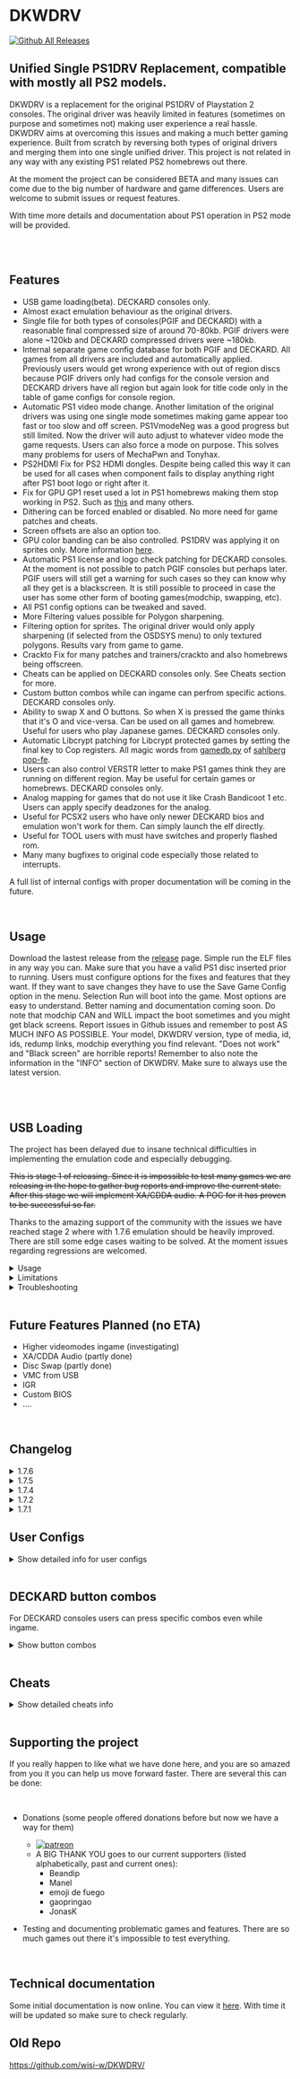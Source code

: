 

# DKWDRV
[![Github All Releases](https://img.shields.io/github/downloads/DKWDRV/DKWDRV/total.svg)]()
## Unified Single PS1DRV Replacement, compatible with mostly all PS2 models. 

DKWDRV is a replacement for the original PS1DRV of Playstation 2 consoles. 
The original driver was heavily limited in features (sometimes on purpose and sometimes not) making user experience a real hassle.
DKWDRV aims at overcoming this issues and making a much better gaming experience.
Built from scratch by reversing both types of original drivers and merging them into one single unified driver. This project is not related in any way with any existing PS1 related PS2 homebrews out there.

At the moment the project can be considered BETA and many issues can come due to the big number of hardware and game differences.
Users are welcome to submit issues or request features.

With time more details and documentation about PS1 operation in PS2 mode will be provided.


<br>



<br>

## Features

- USB game loading(beta). DECKARD consoles only.
- Almost exact emulation behaviour as the original drivers.
- Single file for both types of consoles(PGIF and DECKARD) with a reasonable final compressed size of around 70-80kb. PGIF drivers were alone ~120kb and DECKARD compressed drivers were ~180kb. 
- Internal separate game config database for both PGIF and DECKARD. All games from all drivers are included and automatically applied. Previously users would get wrong experience with out of region discs because PGIF drivers only had configs for the console version and DECKARD drivers have all region but again look for title code only in the table of game configs for console region.
- Automatic PS1 video mode change. Another limitation of the original drivers was using one single mode sometimes making game appear too fast or too slow and off screen. PS1VmodeNeg was a good progress but still limited. Now the driver will auto adjust to whatever video mode the game requests. Users can also force a mode on purpose. This solves many problems for users of MechaPwn and Tonyhax.
- PS2HDMI Fix for PS2 HDMI dongles. Despite being called this way it can be used for all cases when component fails to display anything right after PS1 boot logo or right after it.
- Fix for GPU GP1 reset used a lot in PS1 homebrews making them stop working in PS2. Such as [this](http://www.psxdev.net/forum/viewtopic.php?t=401) and many others.
- Dithering can be forced enabled or disabled. No more need for game patches and cheats.
- Screen offsets are also an option too.
- GPU color banding can be also controlled. PS1DRV was applying it on sprites only. More information [here](http://www.psxdev.net/forum/viewtopic.php?t=1035).
- Automatic PS1 license and logo check patching for DECKARD consoles. At the moment is not possible to patch PGIF consoles but perhaps later. PGIF users will still get a warning for such cases so they can know why all they get is a blackscreen. It is still possible to proceed in case the user has some other form of booting games(modchip, swapping, etc).
- All PS1 config options can be tweaked and saved. 
- More Filtering values possible for Polygon sharpening.
- Filtering option for sprites. The original driver would only apply sharpening (if selected from the OSDSYS menu) to only textured polygons. Results vary from game to game.
- Crackto Fix for many patches and trainers/crackto and also homebrews being offscreen.
- Cheats can be applied on DECKARD consoles only. See Cheats section for more.
- Custom button combos while can ingame can perfrom specific actions. DECKARD consoles only.
- Ability to swap X and O buttons. So when X is pressed the game thinks that it's O and vice-versa. Can be used on all games and homebrew. Useful for users who play Japanese games. DECKARD consoles only.
- Automatic Libcrypt patching for Libcrypt protected games by setting the final key to Cop registers. All magic words from [gamedb.py](https://github.com/sahlberg/pop-fe/blob/master/gamedb.py) of [sahlberg pop-fe](https://github.com/sahlberg/pop-fe).
- Users can also control VERSTR letter to make PS1 games think they are running on different region. May be useful for certain games or homebrews. DECKARD consoles only.
- Analog mapping for games that do not use it like Crash Bandicoot 1 etc. Users can apply specify deadzones for the analog.
- Useful for PCSX2 users who have only newer DECKARD bios and emulation won't work for them. Can simply launch the elf directly.
- Useful for TOOL users with must have switches and properly flashed rom.
- Many many bugfixes to original code especially those related to interrupts.


A full list of internal configs with proper documentation will be coming in the future.


<br>

## Usage
Download the lastest release from the [release](https://github.com/DKWDRV/DKWDRV/releases/latest) page.
Simple run the ELF files in any way you can. Make sure that you have a valid PS1 disc inserted prior to running.
Users must configure options for the fixes and features that they want. If they want to save changes they have to use the Save Game Config option in the menu. Selection Run will boot into the game.
Most options are easy to understand. Better naming and documentation coming soon.
Do note that modchip CAN and WILL impact the boot sometimes and you might get black screens.
Report issues in Github issues and remember to post AS MUCH INFO AS POSSIBLE.
Your model, DKWDRV version, type of media, id, ids, redump links, modchip everything you find relevant.
"Does not work" and "Black screen" are horrible reports!
Remember to also note the information in the "INFO" section of DKWDRV. Make sure to always use the latest version.


<br>
<br>


## USB Loading 

The project has been delayed due to insane technical difficulties in implementing the emulation code and especially debugging. 

<strike>This is stage 1 of releasing. Since it is impossible to test many games we are releasing in the hope to gather bug reports and improve the current state. After this stage we will implement XA/CDDA audio. A POC for it has proven to be successful so far.</strike>

Thanks to the amazing support of the community with the issues we have reached stage 2 where with 1.7.6 emulation should be heavily improved. There are still some edge cases waiting to be solved. At the moment issues regarding regressions are welcomed.


<details>
  <summary>Usage</summary>

<br>

Create a folder called "DKWDRV" in root of USB.
Inside it create a folder named "BIN".
Inside "BIN" create folder for each game and inside each game put the bin/cue files (merged) (see Limitations for more info).
You can also place CHEATS.TXT for the game.
Example:

```
USB
    DKWDRV
        BIN
            Crash Bandicoot
                Crash Bandicoot.bin
                Crash Bandicoot.cue

            Crash Bandicoot 2 - Cortex Strikes Back
                Crash Bandicoot 2 - Cortex Strikes Back.bin
                Crash Bandicoot 2 - Cortex Strikes Back.cue
                CHEATS.TXT

            ....    
```

Run DKWDRV.ELF from [release](https://github.com/DKWDRV/DKWDRV/releases/latest) and select "Select USB Game".
Pressing [] on a game allows you to selection options for it. 
The first time you run a game it will try to create a config for it by analyzing the game files.

</details>


<details>
  <summary>Limitations</summary>

<br>

- USB must be FAT32.
- All .bin tracks must be merged. Use IsoBuster or CDMage.
- .cue file must be provided and the .bin name must match the main binary file.
- All bin dumps must be 2352 sector sizes.
- All games must be defragemented! You can still proceed but be warned it can crash anytime.
- No XA/CDDA sounds effect yet. That is a WIP and it will be added in the future. This means that BMG, FMV audio
and other SFX might be missing from the game.
- No disc swapping implemented yet but planned and doable.

</details>


<details>
  <summary>Troubleshooting</summary>

<br>

- Remember that this version is VERY BETA. It is still WIP.
- Try different USB.
- Try USB directly (no usb hub or extra usb type device connected at same time).
- Verify game structure and installation is correct.
- Verify game is defragmented.
- Play around with game options, setting VERSTR to game default region is a good idea.
- XA/CDDA missing is a known issue, they will be released later on. You can create report issues on here for different games.
- Many subq protected games run fine but there might be some rares cases when magic word patching won't work well. See if you can patch the game in that case.
- Same games load quickly because seek times are set to minimal. To be updated in the future.
- If you use a HDMI adapter remember to toggle the setting in general VIDEO options. Sometimes the adapter and TV can get unsynced between video mode changes causing a NO SIGNAL in TV. Reset reset the adapter.


</details>

<br>

## Future Features Planned (no ETA)
- Higher videomodes ingame (investigating)
- XA/CDDA Audio (partly done)
- Disc Swap (partly done)
- VMC from USB
- IGR
- Custom BIOS
- ....


<br>

## Changelog

<details>
  <summary>1.7.6</summary>
    
<br>

- Improved USB reset and detection code.
- Improved error handling display information.
- USB - Play cmd bugfixes (Final Doom, AZITO, Mortal Kimbar 3 ingame, games using CCDA tracks)
- USB - Antipiracy check fixes (Um Jammer Lammy, Saru Get You, games using APV1/2 protection)
- USB - Major DMA changes (fixes FMV freeze, black screens, impacts all games)
</details>

<details>
  <summary>1.7.5</summary>

<br>

- USB cmd implemented. Fixed a lot of games using ReadToc cmd. (Rockman Complete Works etc....)
</details>

<details>
  <summary>1.7.4</summary>

<br>

- BETA USB Support
- Misc Bug Fixes
</details>

<details>
    <summary>1.7.2</summary>

<br>

- Fixed an IOP init bug which might have impacted boot up on some systems.
- Allows config saving for PSX.EXE games with no SYSTEM.CNF
- Memory card 1 or 2 can be selected for saving game config.
- Config and cheats are now searched in both slots instead of just first slot.
- AutoDiag is enabled if found in config.
- Added and improved documentation.
- User warning if disc not valid.
- Controller input from both slots.
- Limited mecha config to possible values and added some info for them.
- Fixed more minor bugs.

</details>

<details>
    <summary>1.7.1</summary>

<br>

- Fixed a race condition causing crash on game boot in some PS2 models.
- Added Sprite Filtering option.
- Libcrypt patching. DECKARD ONLY
- Fixed some small bugs.
</details>

## User Configs
<details>
  <summary>Show detailed info for user configs</summary>

<br>

All user per game configs are stored in the memory card. Each game will create it's own save which can be managed from OSDSYS too in case you want to copy or delete it.
The reason for having a save per game and not all configs inside a main save dir is because with many files OSDSYS won't copy or delete the main file.
The main file will have a formatted game copy. For example Crash Bandicoot will have SCUS-94900 as game id but the save folder will be "SCUS94900".
Inside it there will be two possible files, CONFIG.TXT and CHEATS.TXT for cheats.
An import other case is the problem of games with no SYSTEM.CNF which only have PSX.EXE or that do indeed have SYSTEM.CNF but BOOT filename is still PSX.EXE.
Since many games share the same id for this games the save name will be PSXyyyyyyyy where yyyyyy is hex value for CRC32 of PSX.exe from that game. This is the only proper way to be able to handler that many PSX.EXE titles out there where many are homebrews.
Example of a memory card listing
```
mc0:
    SCUS147895 (folder for regular game)
              CONFIG.TXT
              CHEATS.TXT
    PSX1DBA2151 (folder for PSX.EXE game)
              CONFIG.TXT
              CHEATS.TXT
```
In order to create the folder automatically you need to run Save Game config at least once.
If many games with PSX.EXE and unsure which is which you can find it out by the hex value of CRC32 in the filename. Extract PSX.EXE from your disc in a PC and calculate it's CRC32. 7zip right click context menu would do the job just fine. Select CRC SHA and in submenu CRC32.
</details>

<br>

## DECKARD button combos
For DECKARD consoles users can press specific combos even while ingame.
<details>
  <summary>Show button combos</summary>

<br>

- L1 + L2 + R1 + R2  + Any DPAD will live adjust screen offsets.
- L1 + L2 + R1 + R2  + SELECT will toggle game cheats. Sometimes it may be useful to have a cheat active only at certain parts of the game. The combo can disable and enables all applied cheats.
- L1 + L2 + R1 + R2  + TRIANGLE Will toggle Polygon MMAG filtering 2. Just 0 and 1
- L1 + L2 + R1 + R2  + CROSS(X) Will toggle Polygon MMIN filtering. Up to 7 values can be used. Once 7 is reached it's wraps back to 0.
- L1 + L2 + R1 + R2  + SQUARE Will toggle Sprite MMAG filtering 2. Just 0 and 1. Results vary. Original drivers was never applying filtering to sprites.
- L1 + L2 + R1 + R2  + CIRCLE Will toggle Sprite MMIN filtering. Up to 7 values can be used. Once 7 is reached it's wraps back to 0. Results vary. Original drivers was never applying filtering to sprites.
</details>

<br>

## Cheats
<details>
  <summary>Show detailed cheats info</summary>

<br>

For DECKARD consoles only cheats can be applied. Cheats must be placed inside memory folder with the game name. Users can save general config to automatically create this folder. At the root of the folder a CHEATS.TXT must be present for cheats to show. Refer to "User Configs" for more info on how to find the save folder.
The desired cheats must be enabled from the menu every time prior to booting the game.
Cheats are applied every vblank.
An example of a cheat file:
```sh
#Infinite Lives "Boulders" Stage
8009E584 6300
#Infinite Lives "Castle Machinery" Stage
8009E88C 6300
#Infinite Lives "Cortex Power" Stage
8009E77C 6300
....
```

Supported cheat types:
| Code(Hex) | Type([Duckstation Naming](https://github.com/stenzek/duckstation) ) |
| :---:  |  :---:  |
|00 |CodeNop |
|30 |ConstantWrite8  |
|80 |ConstantWrite16  |
|90 |ExtConstantWrite32  |
|31 |ExtConstantBitSet8  |
|81 |ExtConstantBitSet16  |
|91 |ExtConstantBitSet32  |
|32 |ExtConstantBitClear8 |
|82 |ExtConstantBitClear16  |
|92 |ExtConstantBitClear32  |
|60 |ExtIncrement32  |
|61 |ExtDecrement32  |
|10 |Increment16  |
|11 |Decrement16  |
|20 |Increment8  |
|21 |Decrement8  |
|A0 |ExtCompareEqual32  |
|A1 |ExtCompareNotEqual32  |
|A2 |ExtCompareLess32 |
|A3 |ExtCompareGreater32 |
|A6 |ExtConstantWriteIfMatch16  |
|A7 |ExtConstantWriteIfMatchWithRestore16  |
|D0 |CompareEqual16  |
|D1 |CompareNotEqual16 |
|D3 |CompareLess16  |
|D3 |CompareGreater16 |
|E0|CompareEqual8  |
|E1 |CompareNotEqual8  |
|E2 |CompareLess8  |
|E3 |CompareGreater8  |
|50 |Slide  |
|53 |ExtImprovedSlide  |
|C2 |MemoryCopy |

</details>

<br>

## Supporting the project
If you really happen to like what we have done here, and you are so amazed from you it you can help us move forward faster. 
There are several this can be done:

<br>

- Donations (some people offered donations before but now we have a way for them)
    - [![patreon](https://img.shields.io/badge/Patreon-F96854?style=for-the-badge&logo=patreon&logoColor=white)](https://www.patreon.com/DKWDRV)
    - A BIG THANK YOU goes to our current supporters (listed alphabetically, past and current ones):
      - Beandip
      - Manel
      - emoji de fuego
      - gaopringao
      - JonasK
        
- Testing and documenting problematic games and features. There are so much games out there it's impossible to test everything.
  
<br>

## Technical documentation
Some initial documentation is now online. You can view it [here](https://github.com/DKWDRV/DKWDRV/blob/main/docs/tech_docs.md).
With time it will be updated so make sure to check regularly.

## Old Repo
https://github.com/wisi-w/DKWDRV/



